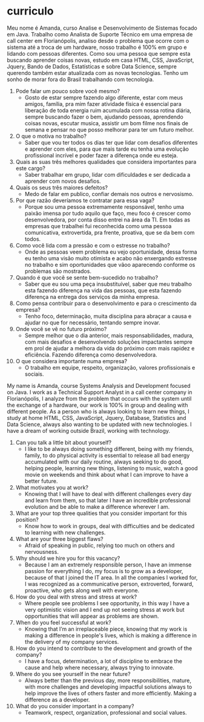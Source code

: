 # curriculo
Meu nome é Amanda, curso Analise e Desenvolvimento de Sistemas focado em Java. Trabalho como Analista de Suporte Técnico em uma empresa de call center em Florianópolis, analiso desde o problema que ocorre com o sistema até a troca de um hardware, nosso trabalho é 100% em grupo e lidando com pessoas diferentes. Como sou uma pessoa que sempre esta buscando aprender coisas novas,  estudo em casa HTML, CSS, JavaScript, Jquery, Bando de Dados, Estatísticas e sobre Data Science, sempre querendo também estar atualizada com as novas tecnologias. Tenho um sonho de morar fora do Brasil trabalhando com tecnologia.

1. Pode falar um pouco sobre você mesmo?
	- Gosto de estar sempre fazendo algo diferente, estar com meus amigos, família, pra mim fazer atividade física é essencial para liberação de toda energia ruim acumulada com nossa rotina diária, sempre buscando fazer o bem, ajudando pessoas, aprendendo coisas novas, escutar musica, assistir um bom filme nos finais de semana e pensar no que posso melhorar para ter um futuro melhor.
2. O que o motiva no trabalho?
	- Saber que vou ter todos os dias ter que lidar com desafios diferentes e aprender com eles, para que mais tarde eu tenha uma evolução profissional incrível e poder fazer a diferença onde eu esteja.
3. Quais as suas três melhores qualidades que considera importantes para este cargo?
	- Saber trabalhar em grupo, lidar com dificuldades e ser dedicada a aprender com novos desafios.
4. Quais os seus três maiores defeitos?
	- Medo de falar em publico, confiar demais nos outros e nervosismo.
5. Por que razão deveríamos te contratar para essa vaga?
	- Porque sou uma pessoa extremamente responsável, tenho uma paixão imensa por tudo aquilo que faço, meu foco é crescer como desenvolvedora, por conta disso entrei na área da TI. Em todas as empresas que trabalhei fui reconhecida como uma pessoa comunicativa, extrovertida, pra frente, proativa, que se da bem com todos.
6. Como você lida com a pressão e com o estresse no trabalho?
	- Onde as pessoas veem problema eu vejo oportunidade, dessa forma eu tenho uma visão muito otimista e acabo não enxergando estresse no trabalho e sim oportunidades que vãoo aparecendo conforme os problemas são mostrados.
7. Quando é que você se sente bem-sucedido no trabalho?
	- Saber que eu sou uma peça insubstituível, saber que meu trabalho esta fazendo diferença na vida das pessoas, que esta fazendo diferença na entrega dos serviços da minha empresa. 
8. Como pensa contribuir para o desenvolvimento e para o crescimento da empresa?
	- Tenho foco, determinação, muita disciplina para abraçar a causa e ajudar no que for necessário, tentando sempre inovar.
9. Onde você se vê no futuro próximo?
	- Sempre melhor que o dia anterior, mais responsabilidades, madura, com mais desafios e desenvolvendo soluções impactantes sempre em prol de ajudar a melhora da vida do próximo com mais rapidez e eficiência. Fazendo diferença como desenvolvedora.
10. O que considera importante numa empresa?
	- O trabalho em equipe, respeito, organização, valores profissionais e sociais.
	
	

My name is Amanda, course Systems Analysis and Development focused on Java. I work as a Technical Support Analyst in a call center company in Florianópolis, I analyze from the problem that occurs with the system until the exchange of a hardware, our work is 100% in group and dealing with different people. As a person who is always looking to learn new things, I study at home HTML, CSS, JavaScript, Jquery, Database, Statistics and Data Science, always also wanting to be updated with new technologies. I have a dream of working outside Brazil, working with technology.

1. Can you talk a little bit about yourself?
	- I like to be always doing something different, being with my friends, family, to do physical activity is essential to release all bad energy accumulated with our daily routine, always seeking to do good, helping people, learning new things, listening to music, watch a good movie on weekends and think about what I can improve to have a better future.
2. What motivates you at work?
	- Knowing that I will have to deal with different challenges every day and learn from them, so that later I have an incredible professional evolution and be able to make a difference wherever I am.
3. What are your top three qualities that you consider important for this position?
	- Know how to work in groups, deal with difficulties and be dedicated to learning with new challenges.
4. What are your three biggest flaws?
	- Afraid of speaking in public, relying too much on others and nervousness.
5. Why should we hire you for this vacancy?
	- Because I am an extremely responsible person, I have an immense passion for everything I do, my focus is to grow as a developer, because of that I joined the IT area. In all the companies I worked for, I was recognized as a communicative person, extroverted, forward, proactive, who gets along well with everyone.
6. How do you deal with stress and stress at work?
	- Where people see problems I see opportunity, in this way I have a very optimistic vision and I end up not seeing stress at work but opportunities that will appear as problems are shown.
7. When do you feel successful at work?
	- Knowing that I’m an irreplaceable piece, knowing that my work is making a difference in people's lives, which is making a difference in the delivery of my company services.
8. How do you intend to contribute to the development and growth of the company?
	- I have a focus, determination, a lot of discipline to embrace the cause and help where necessary, always trying to innovate.
9. Where do you see yourself in the near future?
	- Always better than the previous day, more responsibilities, mature, with more challenges and developing impactful solutions always to help improve the lives of others faster and more efficiently. Making a difference as a developer.
10. What do you consider important in a company?
	- Teamwork, respect, organization, professional and social values.
